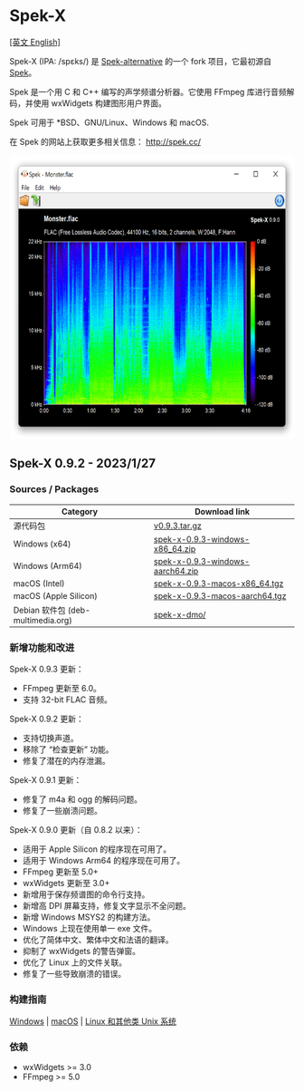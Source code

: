 # Spek-X

[[英文 English]](./README.md)

Spek-X (IPA: /spɛks/) 是 [Spek-alternative](https://github.com/withmorten/spek-alternative) 的一个 fork 项目，它最初源自 [Spek](https://github.com/alexkay/spek)。

Spek 是一个用 C 和 C++ 编写的声学频谱分析器。它使用 FFmpeg 库进行音频解码，并使用 wxWidgets 构建图形用户界面。

Spek 可用于 *BSD、GNU/Linux、Windows 和 macOS.

在 Spek 的网站上获取更多相关信息： <http://spek.cc/>

<img src="./data/spek-screenshot.png" height="500">

## Spek-X 0.9.2 - 2023/1/27

### Sources / Packages

Category                             | Download link
-------------------------------------|----------------
源代码包                             | [v0.9.3.tar.gz](https://github.com/MikeWang000000/spek-X/archive/v0.9.3.tar.gz)
Windows (x64)                        | [spek-x-0.9.3-windows-x86_64.zip](https://github.com/MikeWang000000/spek-X/releases/download/v0.9.3/spek-x-0.9.3-windows-x86_64.zip)
Windows (Arm64)                      | [spek-x-0.9.3-windows-aarch64.zip](https://github.com/MikeWang000000/spek-X/releases/download/v0.9.3/spek-x-0.9.3-windows-aarch64.zip)
macOS (Intel)                        | [spek-x-0.9.3-macos-x86_64.tgz](https://github.com/MikeWang000000/spek-X/releases/download/v0.9.3/spek-x-0.9.3-macos-x86_64.tgz)
macOS (Apple Silicon)                | [spek-x-0.9.3-macos-aarch64.tgz](https://github.com/MikeWang000000/spek-X/releases/download/v0.9.3/spek-x-0.9.3-macos-aarch64.tgz)
Debian 软件包 (deb-multimedia.org)   | [spek-x-dmo/](https://deb-multimedia.org/pool/main/s/spek-x-dmo/)

### 新增功能和改进

Spek-X 0.9.3 更新：
 * FFmpeg 更新至 6.0。
 * 支持 32-bit FLAC 音频。

Spek-X 0.9.2 更新：
 * 支持切换声道。
 * 移除了 “检查更新” 功能。
 * 修复了潜在的内存泄漏。

Spek-X 0.9.1 更新：
 * 修复了 m4a 和 ogg 的解码问题。
 * 修复了一些崩溃问题。

Spek-X 0.9.0 更新（自 0.8.2 以来）：
 * 适用于 Apple Silicon 的程序现在可用了。
 * 适用于 Windows Arm64 的程序现在可用了。
 * FFmpeg 更新至 5.0+
 * wxWidgets 更新至 3.0+
 * 新增用于保存频谱图的命令行支持。
 * 新增高 DPI 屏幕支持，修复文字显示不全问题。
 * 新增 Windows MSYS2 的构建方法。
 * Windows 上现在使用单一 exe 文件。
 * 优化了简体中文、繁体中文和法语的翻译。
 * 抑制了 wxWidgets 的警告弹窗。
 * 优化了 Linux 上的文件关联。
 * 修复了一些导致崩溃的错误。

### 构建指南

[Windows](./dist/win/README-zh_CN.md) | [macOS](./dist/osx/README-zh_CN.md) | [Linux 和其他类 Unix 系统](./INSTALL-zh_CN.md#Linux-和其他类-Unix-系统)

### 依赖

 * wxWidgets >= 3.0
 * FFmpeg >= 5.0
